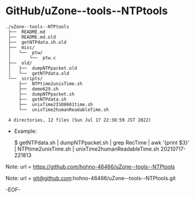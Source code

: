 # GitHub/uZone--tools--NTPtools

    ./uZone--tools--NTPtools
     ├──  README.md
     ├──  README.md.old
     ├──  getNTPdata.sh.old
     ├──  misc/
     │   └──  ptw/
     │       └──  ptw.c
     ├──  old/
     │   ├──  dumpNTPpacket.old
     │   └──  getNTPdata.old
     └──  scripts/
         ├──  NTPtime2unixTime.sh
         ├──  demo629.sh
         ├──  dumpNTPpacket.sh
         ├──  getNTPdata.sh
         ├──  unixTime2ISO8601time.sh
         └──  unixTime2humanReadableTime.sh
     
     4 directories, 12 files (Sun Jul 17 22:38:59 JST 2022)


* Example: 

    $ getNTPdata.sh | dumpNTPpacket.sh  | grep RecTime | awk '{print $3}' | NTPtime2unixTime.sh  | unixTime2humanReadableTime.sh 
      20210717-221813

Note: 	url = https://github.com/hohno-46466/uZone--tools--NTPtools

Note:   url = git@github.com:hohno-46466/uZone--tools--NTPtools.git

-EOF-
